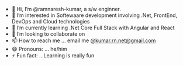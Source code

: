 - 👋 Hi, I’m @ramnaresh-kumar, a s/w enginner.
- 👀 I’m interested in Softewaare development involving .Net, FrontEnd, DevOps and Cloud technologies
- 🌱 I’m currently learning .Net Core Full Stack with Angular and React
- 💞️ I’m looking to collaborate on 
- 📫 How to reach me ... email me @kumar.rn.net@gmail.com
- 😄 Pronouns: ... he/him
- ⚡ Fun fact: ...Learning is really fun

<!---
ramnaresh-kumar/ramnaresh-kumar is a ✨ special ✨ repository because its `README.md` (this file) appears on your GitHub profile.
You can click the Preview link to take a look at your changes.
--->
